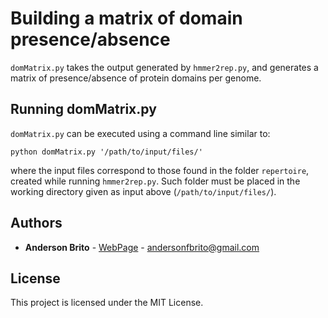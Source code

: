 # Building a matrix of domain presence/absence

`domMatrix.py` takes the output generated by `hmmer2rep.py`, and generates a matrix of presence/absence of protein domains per genome.

## Running domMatrix.py

`domMatrix.py` can be executed using a command line similar to:

```
python domMatrix.py '/path/to/input/files/'
```

where the input files correspond to those found in the folder `repertoire`, created while running `hmmer2rep.py`. Such folder must be placed in the working directory given as input above (`/path/to/input/files/`).


## Authors

* **Anderson Brito** - [WebPage](https://andersonbrito.github.io/) - andersonfbrito@gmail.com

## License

This project is licensed under the MIT License.

<!---
--->
